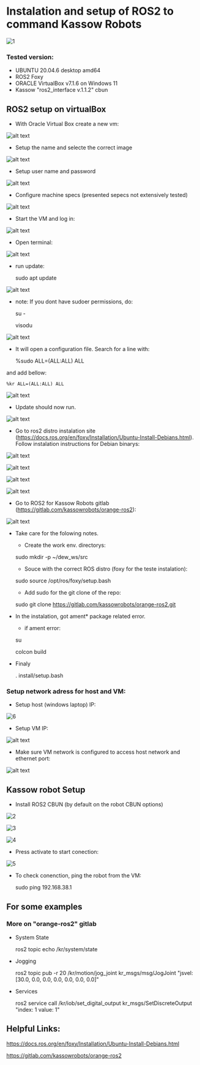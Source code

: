 # Instalation and setup of ROS2 to command Kassow Robots


![1](images/cover1.png)

### Tested version:
- UBUNTU 20.04.6 desktop amd64
- ROS2 Foxy
- ORACLE VirtualBox v7.1.6 on Windows 11
- Kassow "ros2_interface v.1.1.2" cbun

## ROS2 setup on virtualBox

- With Oracle Virtual Box create a new vm: 

![alt text](images/vmcreate.png)

- Setup the name and selecte the correct image

![alt text](images/vmcreate1.png)

- Setup user name and password

![alt text](images/image-2.png)

- Configure machine specs (presented sepecs not extensively tested)

![alt text](images/image-3.png)

- Start the VM and log in:

![alt text](images/image-4.png)

- Open terminal:

![alt text](images/image-5.png)

- run update:

    sudo apt update


![alt text](images/image-8.png)

- note: If you dont have sudoer permissions, do:

    su -

    visodu

![alt text](images/image-9.png)

- It will open a configuration file. Search for a line with:

    %sudo ALL=(ALL:ALL) ALL

and add bellow:

    %kr ALL=(ALL:ALL) ALL

![alt text](images/image.png)


- Update should now run.


![alt text](images/image-10.png)

- Go to ros2 distro instalation site (https://docs.ros.org/en/foxy/Installation/Ubuntu-Install-Debians.html). Follow instalation instructions for Debian binarys:

![alt text](images/image-6.png)

![alt text](images/image-7.png)

![alt text](images/image-11.png)

![alt text](images/image-12.png)

- Go to ROS2 for Kassow Robots gitlab (https://gitlab.com/kassowrobots/orange-ros2):

![alt text](images/image-13.png)

- Take care for the folowing notes.

    - Create the work env. directorys:

    sudo mkdir -p ~/dew_ws/src

    - Souce with the correct ROS distro (foxy for the teste instalation):

    sudo source /opt/ros/foxy/setup.bash

    - Add sudo for the git clone of the repo:

    sudo git clone https://gitlab.com/kassowrobots/orange-ros2.git


- In the instalation, got ament* package related error. 
    - if ament error:
    
    su

    colcon build

- Finaly

    . install/setup.bash

### Setup network adress for host and VM:


- Setup host (windows laptop) IP:

![6](images/mswindowsip.png)

- Setup VM IP:

![alt text](image-14.png)

- Make sure VM network is configured to access host network and ethernet port:

![alt text](images/vmnetwork.png)

## 
## Kassow robot Setup

- Install ROS2 CBUN (by default on the robot CBUN options)

![2](images/cbun1.png)

![3](images/cbun2.png)

![4](images/cbun3.png)

- Press activate to start conection:

![5](images/cbun4.png)


- To check conenction, ping the robot from the VM:

    sudo ping 192.168.38.1

##
## For some examples
### More on "orange-ros2" gitlab

- System State

    ros2 topic echo /kr/system/state

- Jogging

    ros2 topic pub -r 20 /kr/motion/jog_joint kr_msgs/msg/JogJoint "jsvel: [30.0, 0.0, 0.0, 0.0, 0.0, 0.0, 0.0]"

- Services

    ros2 service call /kr/iob/set_digital_output  kr_msgs/SetDiscreteOutput "index: 1
    value: 1"

##
## Helpful Links:

https://docs.ros.org/en/foxy/Installation/Ubuntu-Install-Debians.html

https://gitlab.com/kassowrobots/orange-ros2
